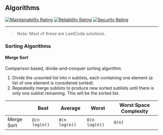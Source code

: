 ## Algorithms

[![Maintainability Rating](https://sonarcloud.io/api/project_badges/measure?project=dyluc_algorithms&metric=sqale_rating)](https://sonarcloud.io/dashboard?id=dyluc_algorithms)
[![Reliability Rating](https://sonarcloud.io/api/project_badges/measure?project=dyluc_algorithms&metric=reliability_rating)](https://sonarcloud.io/dashboard?id=dyluc_algorithms)
[![Security Rating](https://sonarcloud.io/api/project_badges/measure?project=dyluc_algorithms&metric=security_rating)](https://sonarcloud.io/dashboard?id=dyluc_algorithms)

---

> Note: Most of these are LeetCode solutions.


### Sorting Algorithms

#### Merge Sort

Comparison based, divide-and-conquer sorting algorithm.
1. Divide the unsorted list into n sublists, each containing one element (a list of one element is considered sorted).
2. Repeatedly merge sublists to produce new sorted sublists until there is only one sublist remaining. This will be the sorted list.


|            | Best          | Average       | Worst         | Worst Space Complexity |
|------------|---------------|---------------|---------------|------------------------|
| Merge Sort | `Ω(n log(n))` | `Θ(n log(n))` | `O(n log(n))` | `O(n)`                 |